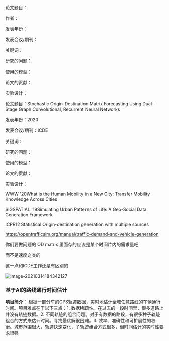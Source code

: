 论文题目：

作者：

发表年份：

发表会议/期刊：

关键词：

研究的问题：

使用的模型：

论文的贡献：

实验设计：



论文题目：Stochastic Origin-Destination Matrix Forecasting
Using Dual-Stage Graph Convolutional, Recurrent
Neural Networks



发表年份：2020

发表会议/期刊：ICDE

关键词：

研究的问题：

使用的模型：

论文的贡献：

实验设计：



WWW '20What is the Human Mobility in a New City: Transfer Mobility Knowledge Across Cities

SIGSPATIAL '19Simulating Urban Patterns of Life: A Geo-Social Data Generation Framework

ICPR12 Statistical Origin-destination generation with multiple sources

https://opentrafficsim.org/manual/traffic-demand-and-vehicle-generation

你们要做问题的 OD matrix 里面存的应该是某个时间片内的需求量吧

而不是速度之类的

这一点和ICDE工作还是有区别的

![image-20210314184342127](B:\Tpora\image-20210314184342127.png)

###  基于AI的路线通行时间估计

**项目简介**： 根据一部分车的GPS轨迹数据，实时地估计全城任意路线的车辆通行时间。项目难点在于以下三点：1. 数据稀疏性。在过去的一段时间里，很多道路上并没有轨迹数据。2. 不同轨迹的组合问题。对于有数据的路段，有很多种子轨迹组合的方式来估计时间。寻找最优解很困难。3. 效率、准确性和可扩展性的权衡。城市范围很大，轨迹快速变化，子轨迹组合方式很多，但时间估计的实时性要求很强